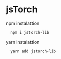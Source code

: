 # jsTorch

npm instalattion
```bash
  npm i jstorch-lib
```

yarn instalattion
```bash
  yarn add jstorch-lib
```
